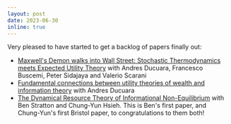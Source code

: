 ```yaml
---
layout: post
date: 2023-06-30
inline: true
---
```


Very pleased to have started to get a backlog of papers finally out:
- [Maxwell's Demon walks into Wall Street: Stochastic Thermodynamics meets Expected Utility Theory](https://arxiv.org/abs/2306.00449) with Andres Ducuara, Francesco Buscemi, Peter Sidajaya and Valerio Scarani
- [Fundamental connections between utility theories of wealth and information theory](https://arxiv.org/abs/2306.07975) with Andres Ducuara
- [The Dynamical Resource Theory of Informational Non-Equilibrium](https://arxiv.org/abs/2306.16848) with Ben Stratton and Chung-Yun Hsieh. This is Ben's first paper, and Chung-Yun's first Bristol paper, to congratulations to them both!
